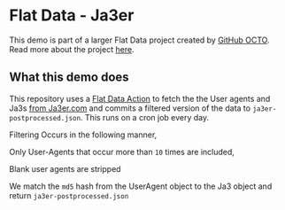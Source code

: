 # Flat Data - Ja3er

This demo is part of a larger Flat Data project created by [GitHub OCTO](https://octo.github.com/). Read more about the project [here](https://octo.github.com/projects/flat-data).

## What this demo does

This repository uses a [Flat Data Action](https://github.com/githubocto/flat) to fetch the the User agents and Ja3s [from Ja3er.com](https://ja3er.com/downloads.html) and commits a filtered version of the data to `ja3er-postprocessed.json`. This runs on a cron job every day. 

Filtering Occurs in the following manner, 

Only User-Agents that occur more than `10` times are included, 

Blank user agents are stripped

We match the `md5` hash from the UserAgent object to the Ja3 object and return `ja3er-postprocessed.json`
